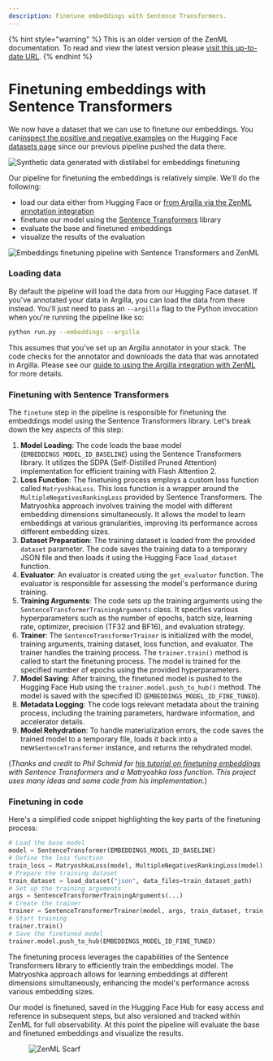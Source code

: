 ```yaml
---
description: Finetune embeddings with Sentence Transformers.
---
```


{% hint style="warning" %}
This is an older version of the ZenML documentation. To read and view the latest version please [visit this up-to-date URL](https://docs.zenml.io).
{% endhint %}


# Finetuning embeddings with Sentence Transformers

We now have a dataset that we can use to finetune our embeddings. You can[inspect the positive and negative examples](https://huggingface.co/datasets/zenml/rag_qa_embedding_questions_0_60_0_distilabel) on the Hugging Face [datasets page](https://huggingface.co/datasets/zenml/rag_qa_embedding_questions_0_60_0_distilabel) since our previous pipeline pushed the data there.

![Synthetic data generated with distilabel for embeddings finetuning](../../../.gitbook/assets/distilabel-synthetic-dataset-hf.png)

Our pipeline for finetuning the embeddings is relatively simple. We'll do the following:

* load our data either from Hugging Face or [from Argilla via the ZenML annotation integration](https://docs.zenml.io/stacks/annotators/argilla)
* finetune our model using the [Sentence Transformers](https://www.sbert.net/) library
* evaluate the base and finetuned embeddings
* visualize the results of the evaluation

![Embeddings finetuning pipeline with Sentence Transformers and
ZenML](../../../.gitbook/assets/rag-finetuning-embeddings-pipeline.png)

### Loading data

By default the pipeline will load the data from our Hugging Face dataset. If you've annotated your data in Argilla, you can load the data from there instead. You'll just need to pass an `--argilla` flag to the Python invocation when you're running the pipeline like so:

```bash
python run.py --embeddings --argilla
```

This assumes that you've set up an Argilla annotator in your stack. The code checks for the annotator and downloads the data that was annotated in Argilla. Please see our [guide to using the Argilla integration with ZenML](https://docs.zenml.io/stacks/annotators/argilla) for more details.

### Finetuning with Sentence Transformers

The `finetune` step in the pipeline is responsible for finetuning the embeddings model using the Sentence Transformers library. Let's break down the key aspects of this step:

1. **Model Loading**: The code loads the base model (`EMBEDDINGS_MODEL_ID_BASELINE`) using the Sentence Transformers library. It utilizes the SDPA (Self-Distilled Pruned Attention) implementation for efficient training with Flash Attention 2.
2. **Loss Function**: The finetuning process employs a custom loss function called `MatryoshkaLoss`. This loss function is a wrapper around the `MultipleNegativesRankingLoss` provided by Sentence Transformers. The Matryoshka approach involves training the model with different embedding dimensions simultaneously. It allows the model to learn embeddings at various granularities, improving its performance across different embedding sizes.
3. **Dataset Preparation**: The training dataset is loaded from the provided `dataset` parameter. The code saves the training data to a temporary JSON file and then loads it using the Hugging Face `load_dataset` function.
4. **Evaluator**: An evaluator is created using the `get_evaluator` function. The evaluator is responsible for assessing the model's performance during training.
5. **Training Arguments**: The code sets up the training arguments using the `SentenceTransformerTrainingArguments` class. It specifies various hyperparameters such as the number of epochs, batch size, learning rate, optimizer, precision (TF32 and BF16), and evaluation strategy.
6. **Trainer**: The `SentenceTransformerTrainer` is initialized with the model, training arguments, training dataset, loss function, and evaluator. The trainer handles the training process. The `trainer.train()` method is called to start the finetuning process. The model is trained for the specified number of epochs using the provided hyperparameters.
7. **Model Saving**: After training, the finetuned model is pushed to the Hugging Face Hub using the `trainer.model.push_to_hub()` method. The model is saved with the specified ID (`EMBEDDINGS_MODEL_ID_FINE_TUNED`).
8. **Metadata Logging**: The code logs relevant metadata about the training process, including the training parameters, hardware information, and accelerator details.
9. **Model Rehydration**: To handle materialization errors, the code saves the trained model to a temporary file, loads it back into a new`SentenceTransformer` instance, and returns the rehydrated model.

(_Thanks and credit to Phil Schmid for_ [_his tutorial on finetuning embeddings_](https://www.philschmid.de/fine-tune-embedding-model-for-rag) _with Sentence_ _Transformers and a Matryoshka loss function. This project uses many ideas and_ _some code from his implementation._)

### Finetuning in code

Here's a simplified code snippet highlighting the key parts of the finetuning process:

```python
# Load the base model
model = SentenceTransformer(EMBEDDINGS_MODEL_ID_BASELINE)
# Define the loss function
train_loss = MatryoshkaLoss(model, MultipleNegativesRankingLoss(model))
# Prepare the training dataset
train_dataset = load_dataset("json", data_files=train_dataset_path)
# Set up the training arguments
args = SentenceTransformerTrainingArguments(...)
# Create the trainer
trainer = SentenceTransformerTrainer(model, args, train_dataset, train_loss)
# Start training
trainer.train()
# Save the finetuned model
trainer.model.push_to_hub(EMBEDDINGS_MODEL_ID_FINE_TUNED)
```

The finetuning process leverages the capabilities of the Sentence Transformers library to efficiently train the embeddings model. The Matryoshka approach allows for learning embeddings at different dimensions simultaneously, enhancing the model's performance across various embedding sizes.

Our model is finetuned, saved in the Hugging Face Hub for easy access and reference in subsequent steps, but also versioned and tracked within ZenML for full observability. At this point the pipeline will evaluate the base and finetuned embeddings and visualize the results.

<figure><img src="https://static.scarf.sh/a.png?x-pxid=f0b4f458-0a54-4fcd-aa95-d5ee424815bc" alt="ZenML Scarf"><figcaption></figcaption></figure>
